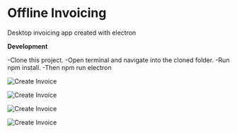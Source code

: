 # Offline Invoicing
 Desktop invoicing app created with electron

**Development**

-Clone this project.
-Open terminal and navigate into the cloned folder.
-Run npm install.
-Then npm run electron 

![Create Invoice](https://github.com/tngoman/Offline_Invoicing/blob/master/screenshots/create_invoice.png)

![Create Invoice](https://github.com/tngoman/Offline_Invoicing/blob/master/screenshots/invoices.png)

![Create Invoice](https://github.com/tngoman/Offline_Invoicing/blob/master/screenshots/pdf_invoice.png)

![Create Invoice](https://github.com/tngoman/Offline_Invoicing/blob/master/screenshots/dashboard.png)